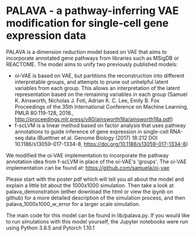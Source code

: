 # PALAVA - a pathway-inferring VAE modification for single-cell gene expression data

PALAVA is a dimension reduction model based on VAE that aims to incorporate annotated gene pathways from libraries such as MSigDB or REACTOME. The model aims to unify two previously published models:

- oi-VAE is based on VAE, but partitions the reconstruction into different interpretable groups, and attempts to prune out unhelpful latent variables from each group. This allows an interpretation of the latent representation based on the remaining variables in each group (Samuel K. Ainsworth, Nicholas J. Foti, Adrian K. C. Lee, Emily B. Fox Proceedings of the 35th International Conference on Machine Learning, PMLR 80:119-128, 2018., http://proceedings.mlr.press/v80/ainsworth18a/ainsworth18a.pdf)
- f-scLVM is a linear method based on factor analysis that uses pathway annotations to guide inference of gene expression in single-cell RNA-seq data (Buettner et al. Genome Biology (2017) 18:212 DOI 10.1186/s13059-017-1334-8, https://doi.org/10.1186/s13059-017-1334-8)

We modified the oi-VAE implementation to incorporate the pathway annotation idea from f-scLVM in place of the oi-VAE's 'groups'. The oi-VAE implementation can be found at: https://github.com/samuela/oi-vae


Please start with the poster pdf which will tell you all about the model and explain a little bit about the 1000x1000 simulation. Then take a look at palava_demonstration (either download the html or view the ipynb on github) for a more detailed description of the simulation process, and then palava_1000x1000_w_error for a larger scale simulation. 

The main code for this model can be found in lib/palava.py. If you would like to run simulations with this model yourself, the Jupyter notebooks were run using Python 3.8.5 and Pytorch 1.10.1
